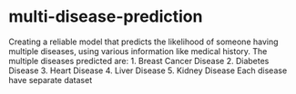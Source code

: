 # multi-disease-prediction
Creating a reliable model that predicts the likelihood of someone
having multiple diseases, using various information like medical
history.
The multiple diseases predicted are:
    1. Breast Cancer Disease
    2. Diabetes Disease
    3. Heart Disease
    4. Liver Disease
    5. Kidney Disease
Each disease have separate dataset
